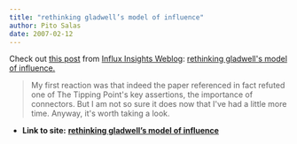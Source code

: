 ```yaml
---
title: "rethinking gladwell’s model of influence"
author: Pito Salas
date: 2007-02-12
---
```


Check out [this post](<http://www.influxinsights.com/index.php?id=1165>) from
[Influx Insights Weblog](<http://www.influxinsights.com>): [rethinking
gladwell's model of
influence.](<http://www.influxinsights.com/index.php?id=1165>)

>
> My first reaction was that indeed the paper referenced in fact refuted one
> of The Tipping Point's key assertions, the importance of connectors. But I
> am not so sure it does now that I've had a little more time. Anyway, it's
> worth taking a look.


* **Link to site:** **[rethinking gladwell’s model of influence](None)**
